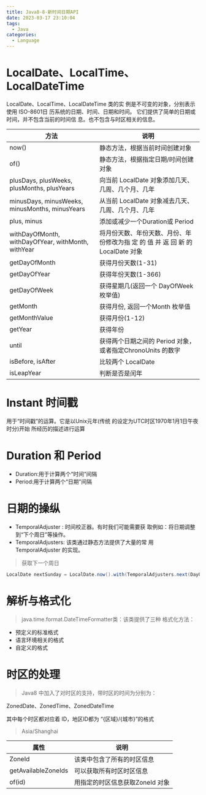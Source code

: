 ```yaml
---
title: Java8-8-新时间日期API
date: 2023-03-17 23:10:04
tags: 
  - Java
categories: 
  - Language
---
```


# LocalDate、LocalTime、LocalDateTime 

 LocalDate、LocalTime、LocalDateTime 类的实 例是不可变的对象，分别表示使用 ISO-8601日 历系统的日期、时间、日期和时间。  它们提供了简单的日期或时间，并不包含当前的时间信 息。也不包含与时区相关的信息。  

| 方法                                               | 说明                                                         |
| -------------------------------------------------- | ------------------------------------------------------------ |
| now()                                              | 静态方法，根据当前时间创建对象                               |
| of()                                               | 静态方法，根据指定日期/时间创建 对象                         |
| plusDays, plusWeeks, plusMonths, plusYears         | 向当前 LocalDate 对象添加几天、 几周、几个月、几年           |
| minusDays, minusWeeks, minusMonths, minusYears     | 从当前 LocalDate 对象减去几天、 几周、几个月、几年           |
| plus, minus                                        | 添加或减少一个Duration或 Period                              |
| withDayOfMonth, withDayOfYear, withMonth, withYear | 将月份天数、年份天数、月份、年 份修改为指 定 的 值 并 返 回 新 的 LocalDate 对象 |
| getDayOfMonth                                      | 获得月份天数(1-31)                                           |
| getDayOfYear                                       | 获得年份天数(1-366)                                          |
| getDayOfWeek                                       | 获得星期几(返回一个 DayOfWeek 枚举值)                        |
| getMonth                                           | 获得月份, 返回一个Month 枚举值                               |
| getMonthValue                                      | 获得月份(1-12)                                               |
| getYear                                            | 获得年份                                                     |
| until                                              | 获得两个日期之间的 Period 对象， 或者指定ChronoUnits 的数字  |
| isBefore, isAfter                                  | 比较两个 LocalDate                                           |
| isLeapYear                                         | 判断是否是闰年                                               |

# Instant 时间戳 

用于“时间戳”的运算。它是以Unix元年(传统 的设定为UTC时区1970年1月1日午夜时分)开始 所经历的描述进行运算 

# Duration 和 Period 

* Duration:用于计算两个“时间”间隔
* Period:用于计算两个“日期”间隔 

# 日期的操纵 

* TemporalAdjuster : 时间校正器。有时我们可能需要获 取例如：将日期调整到“下个周日”等操作。 
* TemporalAdjusters: 该类通过静态方法提供了大量的常 用 TemporalAdjuster 的实现。  

> 获取下一个周日

```java
LocalDate nextSunday = LocalDate.now().with(TemporalAdjusters.next(DayOfWeek.SUNDAY));
```

# 解析与格式化 

>  java.time.format.DateTimeFormatter类：该类提供了三种 格式化方法： 

* 预定义的标准格式 
* 语言环境相关的格式
* 自定义的格式 

# 时区的处理  

> Java8 中加入了对时区的支持，带时区的时间为分别为： 

 ZonedDate、ZonedTime、ZonedDateTime

 其中每个时区都对应着 ID，地区ID都为 “{区域}/{城市}”的格式 

> Asia/Shanghai 

| 属性                | 说明                            |
| ------------------- | ------------------------------- |
| ZoneId              | 该类中包含了所有的时区信息      |
| getAvailableZoneIds | 可以获取所有时区时区信息        |
| of(id)              | 用指定的时区信息获取ZoneId 对象 |

